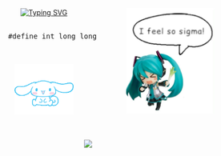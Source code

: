 <div align="center">
<img src="https://raw.githubusercontent.com/sunrayito/sunrayito/main/assets/mikusigma.jpg" width="35%" align="right" />
<a href="https://git.io/typing-svg"><img src="https://readme-typing-svg.demolab.com?font=comic+sans&pause=1000&color=F758C4&width=435&lines=+haiiiii+%5E_%5E+hi!!+hiiiiii+%3C3+haiiiiii+hii+%3A3" alt="Typing SVG" /></a>
<br><br>
<pre>
    #define int long long
</pre>
<br><br>
<img src="https://raw.githubusercontent.com/sunrayito/sunrayito/main/assets/cinnamoroll.gif" height="100" />
<br><br><br>


[![](https://img.shields.io/badge/codeforces-8A2BE2)](https://codeforces.com/profile/sunrayito)



</div>